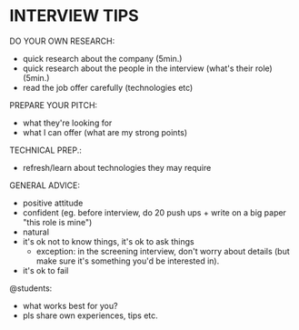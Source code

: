 

# INTERVIEW TIPS


DO YOUR OWN RESEARCH:
- quick research about the company (5min.)
- quick research about the people in the interview (what's their role) (5min.)
- read the job offer carefully (technologies etc)


PREPARE YOUR PITCH:
- what they're looking for
- what I can offer (what are my strong points)


TECHNICAL PREP.:
- refresh/learn about technologies they may require


GENERAL ADVICE:
- positive attitude
- confident (eg. before interview, do 20 push ups + write on a big paper "this role is mine")
- natural
- it's ok not to know things, it's ok to ask things
  - exception: in the screening interview, don't worry about details (but make sure it's something you'd be interested in).
- it's ok to fail


@students: 
- what works best for you? 
- pls share own experiences, tips etc.

